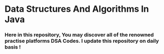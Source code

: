 # Data Structures And Algorithms In Java

### Here in this repository, You may discover all of the renowned practise platforms DSA Codes. I update this repository on daily basis !
